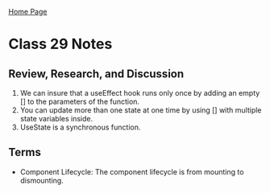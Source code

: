 [Home Page](https://devaoc.github.io/reading-notes/)

# Class 29 Notes

## Review, Research, and Discussion

1. We can insure that a useEffect hook runs only once by adding an empty [] to the parameters of the function.
2. You can update more than one state at one time by using [] with multiple state variables inside.
3. UseState is a synchronous function.

## Terms

- Component Lifecycle: The component lifecycle is from mounting to dismounting.

